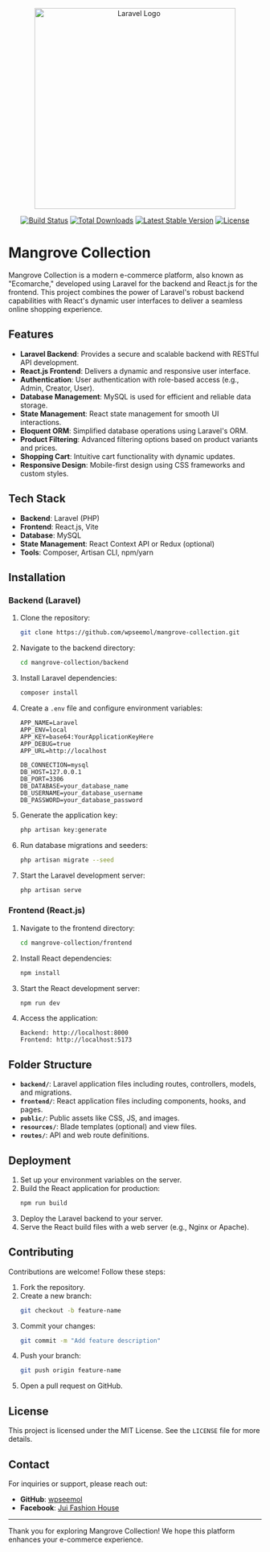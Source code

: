 <p align="center"><a href="https://laravel.com" target="_blank"><img src="https://raw.githubusercontent.com/laravel/art/master/logo-lockup/5%20SVG/2%20CMYK/1%20Full%20Color/laravel-logolockup-cmyk-red.svg" width="400" alt="Laravel Logo"></a></p>

<p align="center">
<a href="https://github.com/laravel/framework/actions"><img src="https://github.com/laravel/framework/workflows/tests/badge.svg" alt="Build Status"></a>
<a href="https://packagist.org/packages/laravel/framework"><img src="https://img.shields.io/packagist/dt/laravel/framework" alt="Total Downloads"></a>
<a href="https://packagist.org/packages/laravel/framework"><img src="https://img.shields.io/packagist/v/laravel/framework" alt="Latest Stable Version"></a>
<a href="https://packagist.org/packages/laravel/framework"><img src="https://img.shields.io/packagist/l/laravel/framework" alt="License"></a>
</p>

# Mangrove Collection

Mangrove Collection is a modern e-commerce platform, also known as "Ecomarche," developed using Laravel for the backend and React.js for the frontend. This project combines the power of Laravel's robust backend capabilities with React's dynamic user interfaces to deliver a seamless online shopping experience.

## Features

- **Laravel Backend**: Provides a secure and scalable backend with RESTful API development.
- **React.js Frontend**: Delivers a dynamic and responsive user interface.
- **Authentication**: User authentication with role-based access (e.g., Admin, Creator, User).
- **Database Management**: MySQL is used for efficient and reliable data storage.
- **State Management**: React state management for smooth UI interactions.
- **Eloquent ORM**: Simplified database operations using Laravel's ORM.
- **Product Filtering**: Advanced filtering options based on product variants and prices.
- **Shopping Cart**: Intuitive cart functionality with dynamic updates.
- **Responsive Design**: Mobile-first design using CSS frameworks and custom styles.

## Tech Stack

- **Backend**: Laravel (PHP)
- **Frontend**: React.js, Vite
- **Database**: MySQL
- **State Management**: React Context API or Redux (optional)
- **Tools**: Composer, Artisan CLI, npm/yarn

## Installation

### Backend (Laravel)

1. Clone the repository:

    ```bash
    git clone https://github.com/wpseemol/mangrove-collection.git
    ```

2. Navigate to the backend directory:

    ```bash
    cd mangrove-collection/backend
    ```

3. Install Laravel dependencies:

    ```bash
    composer install
    ```

4. Create a `.env` file and configure environment variables:

    ```env
    APP_NAME=Laravel
    APP_ENV=local
    APP_KEY=base64:YourApplicationKeyHere
    APP_DEBUG=true
    APP_URL=http://localhost

    DB_CONNECTION=mysql
    DB_HOST=127.0.0.1
    DB_PORT=3306
    DB_DATABASE=your_database_name
    DB_USERNAME=your_database_username
    DB_PASSWORD=your_database_password
    ```

5. Generate the application key:

    ```bash
    php artisan key:generate
    ```

6. Run database migrations and seeders:

    ```bash
    php artisan migrate --seed
    ```

7. Start the Laravel development server:
    ```bash
    php artisan serve
    ```

### Frontend (React.js)

1. Navigate to the frontend directory:

    ```bash
    cd mangrove-collection/frontend
    ```

2. Install React dependencies:

    ```bash
    npm install
    ```

3. Start the React development server:

    ```bash
    npm run dev
    ```

4. Access the application:
    ```
    Backend: http://localhost:8000
    Frontend: http://localhost:5173
    ```

## Folder Structure

- **`backend/`**: Laravel application files including routes, controllers, models, and migrations.
- **`frontend/`**: React application files including components, hooks, and pages.
- **`public/`**: Public assets like CSS, JS, and images.
- **`resources/`**: Blade templates (optional) and view files.
- **`routes/`**: API and web route definitions.

## Deployment

1. Set up your environment variables on the server.
2. Build the React application for production:
    ```bash
    npm run build
    ```
3. Deploy the Laravel backend to your server.
4. Serve the React build files with a web server (e.g., Nginx or Apache).

## Contributing

Contributions are welcome! Follow these steps:

1. Fork the repository.
2. Create a new branch:
    ```bash
    git checkout -b feature-name
    ```
3. Commit your changes:
    ```bash
    git commit -m "Add feature description"
    ```
4. Push your branch:
    ```bash
    git push origin feature-name
    ```
5. Open a pull request on GitHub.

## License

This project is licensed under the MIT License. See the `LICENSE` file for more details.

## Contact

For inquiries or support, please reach out:

- **GitHub**: [wpseemol](https://github.com/wpseemol)
- **Facebook**: [Jui Fashion House](https://www.facebook.com/JuiFashionHouse)

---

Thank you for exploring Mangrove Collection! We hope this platform enhances your e-commerce experience.

